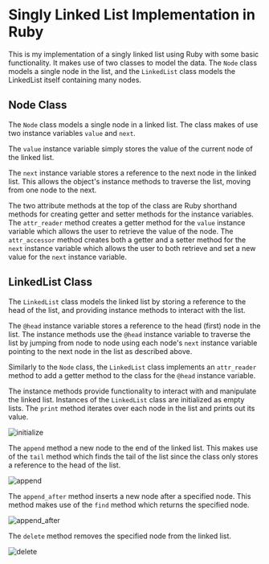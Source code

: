 # Singly Linked List Implementation in Ruby
This is my implementation of a singly linked list using Ruby with some basic functionality. It makes use of two classes to model the data. The `Node` class models a single node in the list, and the `LinkedList` class models the LinkedList itself containing many nodes.

## Node Class
The `Node` class models a single node in a linked list. The class makes of use two instance variables `value` and `next`. 

The `value` instance variable simply stores the value of the current node of the linked list. 

The `next` instance variable stores a reference to the next node in the linked list. This allows the object's instance methods to traverse the list, moving from one node to the next.

The two attribute methods at the top of the class are Ruby shorthand methods for creating getter and setter methods for the instance variables. The `attr_reader` method creates a getter method for the `value` instance variable which allows the user to retrieve the value of the node. The `attr_accessor` method creates both a getter and a setter method for the `next` instance variable which allows the user to both retrieve and set a new value for the `next` instance variable.

## LinkedList Class
The `LinkedList` class models the linked list by storing a reference to the head of the list, and providing instance methods to interact with the list.

The `@head` instance variable stores a reference to the head (first) node in the list. The instance methods use the `@head` instance variable to traverse the list by jumping from node to node using each node's `next` instance variable pointing to the next node in the list as described above.

Similarly to the `Node` class, the `LinkedList` class implements an `attr_reader` method to add a getter method to the class for the `@head` instance variable.

The instance methods provide functionality to interact with and manipulate the linked list. Instances of the `LinkedList` class are initialized as empty lists. The `print` method iterates over each node in the list and prints out its value.

<img src="https://i.imgur.com/C9zFQGI.png" alt="initialize">

The `append` method a new node to the end of the linked list. This makes use of the `tail` method which finds the tail of the list since the class only stores a reference to the head of the list. 

<img src="https://i.imgur.com/Lo4OyZu.png" alt="append">

The `append_after` method inserts a new node after a specified node. This method makes use of the `find` method which returns the specified node.

<img src="https://i.imgur.com/zfcxVra.png" alt="append_after">

The `delete` method removes the specified node from the linked list.

<img src="https://i.imgur.com/XLZfOYg.png" alt="delete">